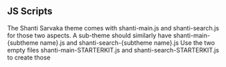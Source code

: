 JS Scripts
----------

The Shanti Sarvaka theme comes with shanti-main.js and shanti-search.js for those two aspects. 
A sub-theme should similarly have shanti-main-{subtheme name}.js and shanti-search-{subtheme name}.js
Use the two empty files shanti-main-STARTERKIT.js and shanti-search-STARTERKIT.js to create those
